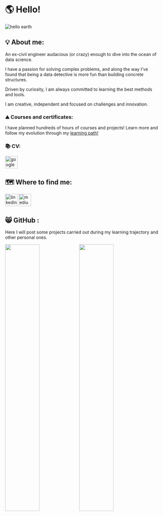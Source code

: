 # 🌎 Hello!

![hello earth](https://user-images.githubusercontent.com/88410096/184493412-9aafb25f-3c24-40b1-a648-a42edce47703.PNG)

## 💡 About me:

An ex-civil engineer audacious (or crazy) enough to dive into the ocean of data science.

I have a passion for solving complex problems, and along the way I've found that being a data detective is more fun than building concrete structures.

Driven by curiosity, I am always committed to learning the best methods and tools.

I am creative, independent and focused on challenges and innovation.

### ⛰️ Courses and certificates:
I have planned hundreds of hours of courses and projects! Learn more and follow my evolution through my [learning path!](https://metal-sky-14c.notion.site/a5715cebaa884b1cbaf941bc3139eceb?v=349cbe48465c4fe0ab6db11814451e45)

### 📚 CV:
[<img src='https://cdn.jsdelivr.net/npm/simple-icons@3.0.1/icons/googledrive.svg' alt='googledrive' height='40'>](https://drive.google.com/file/d/10jViJh_cdb2uDhL1OF8BiTGMEngrtkIh/view?usp=sharing)

## 🗺️ Where to find me:

[<img src='https://cdn.jsdelivr.net/npm/simple-icons@3.0.1/icons/linkedin.svg' alt='linkedin' height='40'>](https://www.linkedin.com/in/rodrigonascimentofernandes//)
[<img src='https://cdn.jsdelivr.net/npm/simple-icons@3.0.1/icons/medium.svg' alt='medium' height='40'>](https://medium.com/@rodrigonascimentofernandes)

## 😸 GitHub :
Here I will post some projects carried out during my learning trajectory and other personal ones.

<img align="left" width="47%" src="https://github-readme-stats.vercel.app/api?username=digonfernan&show_icons=true&theme=darcula" />
<img align="left" width="47%" src="https://github-readme-stats.vercel.app/api/top-langs/?username=digonfernan&layout=compact" />
